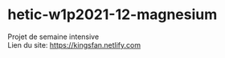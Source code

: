 # hetic-w1p2021-12-magnesium
Projet de semaine intensive
<br>Lien du site: https://kingsfan.netlify.com
